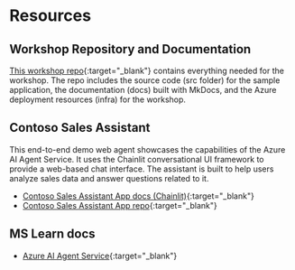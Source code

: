 # Resources

## Workshop Repository and Documentation

[This workshop repo](https://aka.ms/aitour/WRK552/repo){:target="_blank"} contains everything needed for the workshop. The repo includes the source code (src folder) for the sample application, the documentation (docs) built with MkDocs, and the Azure deployment resources (infra) for the workshop.

## Contoso Sales Assistant

This end-to-end demo web agent showcases the capabilities of the Azure AI Agent Service. It uses the Chainlit conversational UI framework to provide a web-based chat interface. The assistant is built to help users analyze sales data and answer questions related to it.

- [Contoso Sales Assistant App docs (Chainlit)](https://azure-samples.github.io/contoso-sales-azure-openai-assistants-api/){:target="_blank"}
- [Contoso Sales Assistant App repo](https://github.com/Azure-Samples/contoso-sales-azure-openai-assistants-api){:target="_blank"}

## MS Learn docs

- [Azure AI Agent Service](https://learn.microsoft.com/azure/ai-services/agents/){:target="_blank"}
